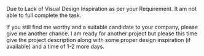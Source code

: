Due to Lack of Visual Design Inspiration as per your Requirement. It am not able to full complete the task.

If you still find me worthy and a suitable candidate to your company, please give me another chance. I am ready for another project but please this time give the project description along with some proper design inspiration (if available) and a time of 1-2 more days.